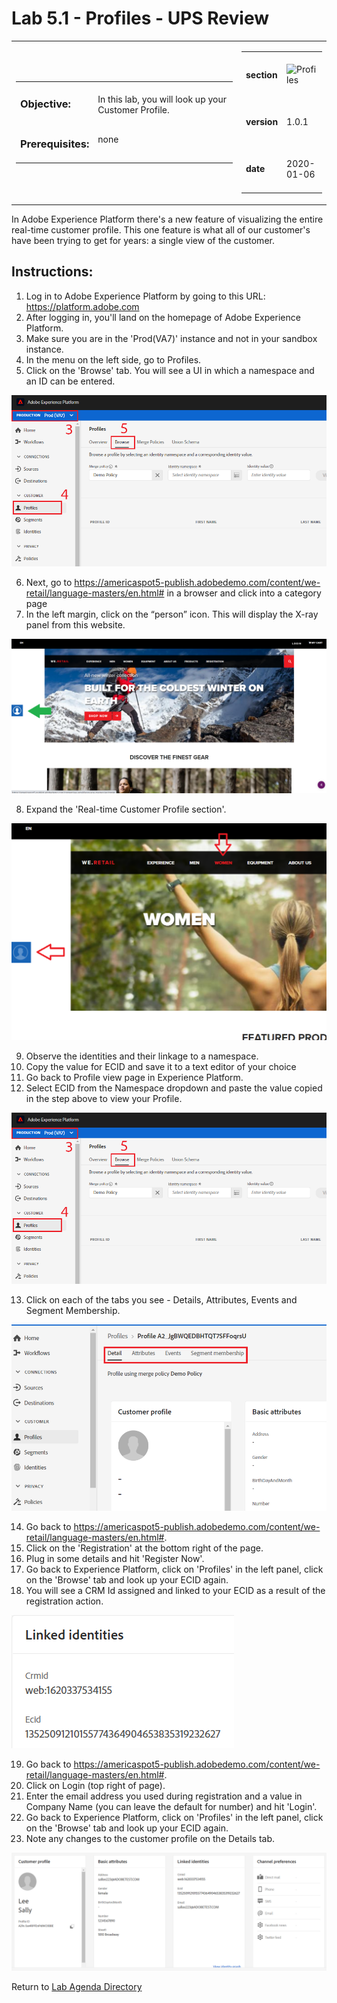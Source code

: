 Lab 5.1 - Profiles - UPS Review
==========
<table style="border-collapse: collapse; border: none;" class="tab" cellspacing="0" cellpadding="0">

<tr style="border: none;">

<div align="left">
<td width="600" style="border: none;">
<table>
<tbody valign="top">
      <tr width="500">
            <td valign="top"><h3>Objective:</h3></td>
            <td valign="top"><br>In this lab, you will look up your Customer Profile.
            </td>
     </tr>
     <tr width="500">
           <td valign="top"><h3>Prerequisites:</h3></td>
           <td valign="top"><br>none</td>
     </tr>
</tbody>
</table>
</td>
</div>

<div align="right">
<td style="border: none;" valign="top">

<table>
<tbody valign="top">
      <tr>
            <td valign="middle" height="70"><b>section</b></td>
            <td valign="middle" height="70"><img src="https://github.com/adobe/AEP-Hands-on-Labs/blob/master/assets/images/left_hand_nav_menu_segments.png?raw=true" alt="Profiles"></td>
      </tr>
      <tr>
            <td valign="middle" height="70"><b>version</b></td>
            <td valign="middle" height="70">1.0.1</td>
      </tr>
      <tr>
            <td valign="middle" height="70"><b>date</b></td>
            <td valign="middle" height="70">2020-01-06</td>
      </tr>
</tbody>
</table>
</td>
</div>

</tr>
</table>

In Adobe Experience Platform there's a new feature of visualizing the entire real-time customer profile. This one feature is what all of our customer's have been trying to get for years: a single view of the customer.

Instructions:
-----------------

1.    Log in to Adobe Experience Platform by going to this URL: https://platform.adobe.com
2.    After logging in, you'll land on the homepage of Adobe Experience Platform.
3.    Make sure you are in the 'Prod(VA7)' instance and not in your sandbox instance.
4.    In the menu on the left side, go to Profiles.
5.    Click on the 'Browse' tab. You will see a UI in which a namespace and an ID can be entered.
    
<kbd><img src="./images/profile_view.png"  /></kbd>
    
6.    Next, go to https://americaspot5-publish.adobedemo.com/content/we-retail/language-masters/en.html# in a browser and click into a category page 
7.    In the left margin, click on the “person” icon. This will display the X-ray panel from this website.

<kbd><img src="./images/person_icon.png"  /></kbd>

8.    Expand the 'Real-time Customer Profile section'. 

<kbd><img src="./images/person_panel.png"  /></kbd>

9.    Observe the identities and their linkage to a namespace.
10.   Copy the value for ECID and save it to a text editor of your choice</li>
11.   Go back to Profile view page in Experience Platform.
12.   Select ECID from the Namespace dropdown and paste the value copied in the step above to view your Profile.

<kbd><img src="./images/profile_view.png"  /></kbd>

13.   Click on each of the tabs you see - Details, Attributes, Events and Segment Membership.

<kbd><img src="./images/profiles_tabs.png"  /></kbd>

14.   Go back to https://americaspot5-publish.adobedemo.com/content/we-retail/language-masters/en.html#.
15.   Click on the 'Registration' at the bottom right of the page.
16.   Plug in some details and hit 'Register Now'.
17.   Go back to Experience Platform, click on 'Profiles' in the left panel, click on the 'Browse' tab and look up your ECID again.
18.   You will see a CRM Id assigned and linked to your ECID as a result of the registration action.

<kbd><img src="./images/profiles_ecid_crmid.png"  /></kbd>

19.   Go back to https://americaspot5-publish.adobedemo.com/content/we-retail/language-masters/en.html#.
20.   Click on Login (top right of page).  
21.   Enter the email address you used during registration and a value in Company Name (you can leave the default for number) and hit 'Login'.
22.   Go back to Experience Platform, click on 'Profiles' in the left panel, click on the 'Browse' tab and look up your ECID again.
19.   Note any changes to the customer profile on the Details tab. 

<kbd><img src="./images/completed_linked profile.png"  /></kbd>


Return to [Lab Agenda Directory](https://github.com/adobe/AEP-Hands-on-Labs/blob/master/labs/retail/README.md#lab-agenda)
